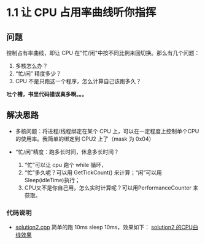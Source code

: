 # 1.1 让 CPU 占用率曲线听你指挥

## 问题

控制占有率曲线，即让 CPU 在"忙/闲"中按不同比例来回切换。那么有几个问题：

1. 多核怎么办？
2. “忙/闲” 精度多少？
3. CPU 不是只跑这一个程序，怎么计算自己该跑多久？

__吐个槽，书里代码错误真多啊。。。__

## 解决思路
* 多核问题：将进程/线程绑定在某个 CPU 上，可以在一定程度上控制单个CPU的使用率。我简单的绑定到 CPU2 上了（mask 为 0x04）

* “忙/闲”精度：跑多长时间，休息多长时间？
    1. “忙”可以让 cpu 跑个 while 循环，
	2. “忙”多久呢？可以用 GetTickCount() 来计算；“闲”可以用Sleep(idleTime)执行；
	3. CPU又不是你自己用，怎么实时计算呢？可以用PerformanceCounter 来获取。

### 代码说明

* [solution2.cpp]() 简单的跑 10ms sleep 10ms，效果如下：
[solution2 的CPU曲线效果]()
